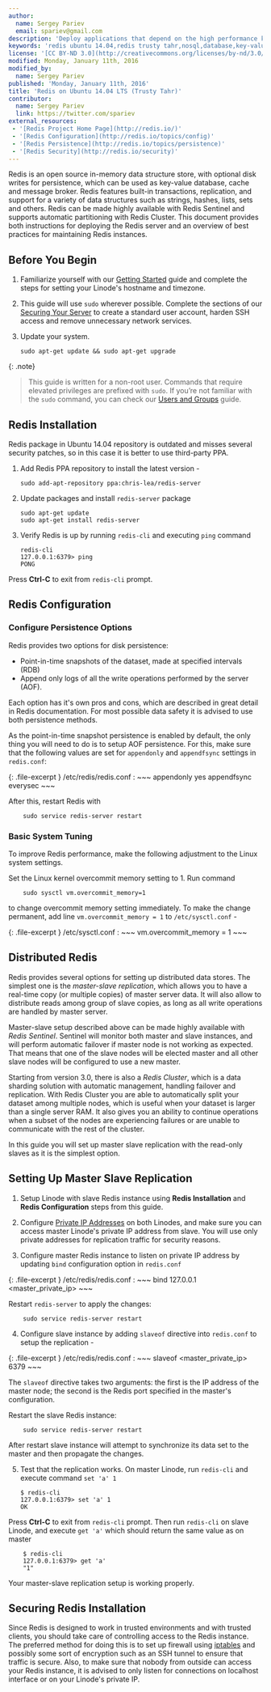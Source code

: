 ```yaml
---
author:
  name: Sergey Pariev
  email: spariev@gmail.com
description: 'Deploy applications that depend on the high performance key-value store Redis.'
keywords: 'redis ubuntu 14.04,redis trusty tahr,nosql,database,key-value store'
license: '[CC BY-ND 3.0](http://creativecommons.org/licenses/by-nd/3.0/us/)'
modified: Monday, January 11th, 2016
modified_by:
  name: Sergey Pariev
published: 'Monday, January 11th, 2016'
title: 'Redis on Ubuntu 14.04 LTS (Trusty Tahr)'
contributor:
  name: Sergey Pariev
  link: https://twitter.com/spariev
external_resources:
 - '[Redis Project Home Page](http://redis.io/)'
 - '[Redis Configuration](http://redis.io/topics/config)'
 - '[Redis Persistence](http://redis.io/topics/persistence)'
 - '[Redis Security](http://redis.io/security)'
---
```


Redis is an open source in-memory data structure store, with optional disk writes for persistence, which can be used as key-value database, cache and message broker. Redis features built-in transactions, replication, and support for a variety of data structures such as strings, hashes, lists, sets and others. Redis can be made highly available with Redis Sentinel and supports automatic partitioning with Redis Cluster. This document provides both instructions for deploying the Redis server and an overview of best practices for maintaining Redis instances.

## Before You Begin

1.  Familiarize yourself with our [Getting Started](/docs/getting-started) guide and complete the steps for setting your Linode's hostname and timezone.

2.  This guide will use `sudo` wherever possible. Complete the sections of our [Securing Your Server](/docs/security/securing-your-server) to create a standard user account, harden SSH access and remove unnecessary network services.

3.  Update your system.

		sudo apt-get update && sudo apt-get upgrade


{: .note}
>
>This guide is written for a non-root user. Commands that require elevated privileges are prefixed with `sudo`. If you’re not familiar with the `sudo` command, you can check our [Users and Groups](/docs/tools-reference/linux-users-and-groups) guide.


## Redis Installation

Redis package in Ubuntu 14.04 repository is outdated and misses several security patches, so in this case it is better to use third-party PPA.

1.  Add Redis PPA repository to install the latest version -

		sudo add-apt-repository ppa:chris-lea/redis-server

2.  Update packages and install `redis-server` package

		sudo apt-get update
		sudo apt-get install redis-server

3.  Verify Redis is up by running `redis-cli` and executing `ping` command

		redis-cli
		127.0.0.1:6379> ping
		PONG

Press **Ctrl-C** to exit from `redis-cli` prompt.


## Redis Configuration

### Configure Persistence Options

Redis provides two options for disk persistence:

* Point-in-time snapshots of the dataset, made at specified intervals (RDB)
* Append only logs of all the write operations performed by the server (AOF).

Each option has it's own pros and cons, which are described in great detail in Redis documentation. For most possible data safety it is advised to use both persistence methods.

As the point-in-time snapshot persistence is enabled by default, the only thing you will need to do is to setup AOF persistence.
For this, make sure that the following values are set for `appendonly` and `appendfsync` settings in `redis.conf`:

{: .file-excerpt }
/etc/redis/redis.conf
:   ~~~
    appendonly yes
    appendfsync everysec
    ~~~

After this, restart Redis with

	    sudo service redis-server restart


### Basic System Tuning

To improve Redis performance, make the following adjustment to the Linux system settings.

Set the Linux kernel overcommit memory setting to 1. Run command

	    sudo sysctl vm.overcommit_memory=1

to change overcommit memory setting immediately. To make the change permanent, add line `vm.overcommit_memory = 1` to `/etc/sysctl.conf` -

{: .file-excerpt }
/etc/sysctl.conf
:   ~~~
    vm.overcommit_memory = 1
    ~~~

## Distributed Redis

Redis provides several options for setting up distributed data stores. The simplest one is the *master-slave replication*, which allows you to have a real-time copy (or multiple copies) of master server data. It will also allow to distribute reads among group of slave copies, as long as all write operations are handled by master server.

Master-slave setup described above can be made highly available with *Redis Sentinel*. Sentinel will monitor both master and slave instances, and will perform automatic failover if master node is not working as expected. That means that one of the slave nodes will be elected master and all other slave nodes will be configured to use a new master.

Starting from version 3.0, there is also a *Redis Cluster*, which is a data sharding solution with automatic management, handling failover and replication. With Redis Cluster you are able to automatically split your dataset among multiple nodes, which is useful when your dataset is larger than a single server RAM. It also gives you an ability to continue operations when a subset of the nodes are experiencing failures or are unable to communicate with the rest of the cluster.

In this guide you will set up master slave replication with the read-only slaves as it is the simplest option.


## Setting Up Master Slave Replication

1.  Setup Linode with slave Redis instance using **Redis Installation** and **Redis Configuration** steps from this guide.

2.  Configure [Private IP Addresses](/docs/networking/remote-access#adding-private-ip-addresses) on both Linodes, and make sure you can access master Linode's private IP address from slave. You will use only private addresses for replication traffic for security reasons.

3.  Configure master Redis instance to listen on private IP address by updating `bind` configuration option in `redis.conf`

{: .file-excerpt }
/etc/redis/redis.conf
:   ~~~
    bind 127.0.0.1 <master_private_ip>
    ~~~


Restart `redis-server` to apply the changes:

	    sudo service redis-server restart

4.  Configure slave instance by adding `slaveof` directive into `redis.conf` to setup the replication -

{: .file-excerpt }
/etc/redis/redis.conf
:   ~~~
    slaveof <master_private_ip> 6379
    ~~~

The `slaveof` directive takes two arguments: the first is the IP address of the master node; the second is the Redis port specified in the master's configuration.

Restart the slave Redis instance:

	    sudo service redis-server restart

After restart slave instance will attempt to synchronize its data set to the master and then propagate the changes.

5.  Test that the replication works. On master Linode, run `redis-cli` and execute command `set 'a' 1`

		$ redis-cli
		127.0.0.1:6379> set 'a' 1
		OK

Press **Ctrl-C** to exit from `redis-cli` prompt.
Then run `redis-cli` on slave Linode, and execute `get 'a'` which should return the same value as on master

	    $ redis-cli
		127.0.0.1:6379> get 'a'
		"1"

Your master-slave replication setup is working properly.

## Securing Redis Installation

Since Redis is designed to work in trusted environments and with trusted clients, you should take care of controlling access to the Redis instance. The preferred method for doing this is to set up firewall using [iptables](/docs/security/firewalls/iptables) and possibly some sort of encryption such as an SSH tunnel to ensure that traffic is secure. Also, to make sure that nobody from outside can access your Redis instance, it is advised to only listen for connections on localhost interface or on your Linode's private IP.
